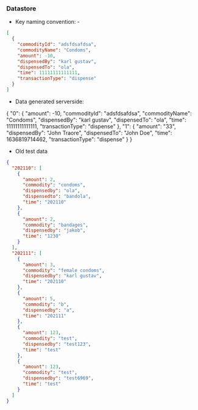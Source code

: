 ### Datastore

- Key naming convention: <facilityId>-<YYYYMM>

```json
[
  {
    "commodityId": "adsfdsafdsa",
    "commodityName": "Condoms",
    "amount": -10,
    "dispensedBy": "karl gustav",
    "dispensedTo": "ola",
    "time": 11111111111111,
    "transactionType": "dispense"
  }
]
```

- Data generated serverside:

{
  "0": {
    "amount": -10,
    "commodityId": "adsfdsafdsa",
    "commodityName": "Condoms",
    "dispensedBy": "karl gustav",
    "dispensedTo": "ola",
    "time": 11111111111111,
    "transactionType": "dispense"
  },
  "1": {
    "amount": "33",
    "dispensedBy": "John Traore",
    "dispensedTo": "John Doe",
    "time": 1636819714462,
    "transactionType": "dispense"
  }
}





- Old test data
```json
{
  "202110": [
    {
      "amount": 2,
      "commodity": "condoms",
      "dispensedby": "ola",
      "dispensedto": "bandola",
      "time": "202110"
    },
    {
      "amount": 2,
      "commodity": "bandages",
      "dispensedby": "jakob",
      "time": "1230"
    }
  ],
  "202111": [
    {
      "amount": 3,
      "commodity": "female condoms",
      "dispensedby": "karl gustav",
      "time": "202110"
    },
    {
      "amount": 5,
      "commodity": "b",
      "dispensedby": "a",
      "time": "202111"
    },
    {
      "amount": 123,
      "commodity": "test",
      "dispensedby": "test123",
      "time": "test"
    },
    {
      "amount": 123,
      "commodity": "test",
      "dispensedby": "test6969",
      "time": "test"
    }
  ]
}
```
